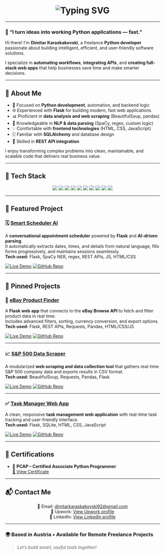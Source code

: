 <!-- Animated Typing Headline -->
<h1 align="center">
  <img src="https://readme-typing-svg.herokuapp.com?font=Fira+Code&pause=1000&color=4F46E5&center=true&vCenter=true&width=600&lines=Hi%2C+I'm+Dimitar+Karaskakovski+👋;Freelance+Python+Developer+%7C+Automation+%26+APIs;Building+Smart+Web+Apps+That+Solve+Real+Problems" alt="Typing SVG" />
</h1>

---

### 🧠 **“I turn ideas into working Python applications — fast.”**

Hi there! I'm **Dimitar Karaskakovski**, a freelance **Python developer** passionate about building intelligent, efficient, and user-friendly software solutions.

I specialize in **automating workflows**, **integrating APIs**, and **creating full-stack web apps** that help businesses save time and make smarter decisions.

---

## 🚀 About Me

- 🐍 Focused on **Python development**, automation, and backend logic  
- 🌐 Experienced with **Flask** for building modern, fast web applications  
- 📊 Proficient in **data analysis and web scraping** (BeautifulSoup, pandas)  
- 🤖 Knowledgeable in **NLP & data parsing** (SpaCy, regex, custom logic)  
- 💡 Comfortable with **frontend technologies** (HTML, CSS, JavaScript)  
- 🗄️ Familiar with **SQLAlchemy** and database design
- 🔗 Skilled in **REST API integration** 

I enjoy transforming complex problems into clean, maintainable, and scalable code that delivers real business value.

---

## 🧰 Tech Stack

<p align="center">
  <img src="https://img.shields.io/badge/Python-3776AB?style=for-the-badge&logo=python&logoColor=white"/>
  <img src="https://img.shields.io/badge/Flask-000000?style=for-the-badge&logo=flask&logoColor=white"/>
  <img src="https://img.shields.io/badge/REST_API-005571?style=for-the-badge&logo=fastapi&logoColor=white"/>
  <img src="https://img.shields.io/badge/BeautifulSoup-4B8BBE?style=for-the-badge&logo=python&logoColor=white"/>
  <img src="https://img.shields.io/badge/Pandas-150458?style=for-the-badge&logo=pandas&logoColor=white"/>
  <img src="https://img.shields.io/badge/SQLAlchemy-D71F00?style=for-the-badge&logo=sqlite&logoColor=white"/>
  <img src="https://img.shields.io/badge/SpaCy-09A3D5?style=for-the-badge&logo=python&logoColor=white"/>
  <img src="https://img.shields.io/badge/HTML5-E34F26?style=for-the-badge&logo=html5&logoColor=white"/>
  <img src="https://img.shields.io/badge/CSS3-1572B6?style=for-the-badge&logo=css3&logoColor=white"/>
  <img src="https://img.shields.io/badge/JavaScript-F7DF1E?style=for-the-badge&logo=javascript&logoColor=black"/>
</p>

---

## 🌟 Featured Project

### 🗓️ [Smart Scheduler AI](https://github.com/dimitar-sudo/smart-scheduler-ai)
A **conversational appointment scheduler** powered by **Flask** and **AI-driven parsing**.  
It automatically extracts dates, times, and details from natural language, fills forms progressively, and maintains sessions seamlessly.  
**Tech used:** Flask, SpaCy NER, regex, REST APIs, JS, HTML/CSS  

[![Live Demo](https://img.shields.io/badge/Live_Demo-brightgreen?style=for-the-badge)](https://smart-scheduler-ai.onrender.com)
[![GitHub Repo](https://img.shields.io/badge/View_on_GitHub-181717?style=for-the-badge&logo=github)](https://github.com/dimitar-sudo/smart-scheduler-ai)

---

## 📌 Pinned Projects

### 💼 [eBay Product Finder](https://github.com/dimitar-sudo/ebay-product-finder)
A **Flask web app** that connects to the **eBay Browse API** to fetch and filter product data in real time.  
Includes advanced filters, sorting, currency conversion, and export options.  
**Tech used:** Flask, REST APIs, Requests, Pandas, HTML/CSS/JS  

[![Live Demo](https://img.shields.io/badge/Live_Demo-brightgreen?style=for-the-badge)](https://e-commerce-app-d78j.onrender.com/)
[![GitHub Repo](https://img.shields.io/badge/View_on_GitHub-181717?style=for-the-badge&logo=github)](https://github.com/dimitar-sudo/e-commerce-app)

---

### 📈 [S&P 500 Data Scraper](https://github.com/dimitar-sudo/sp500-collector)
A modularized **web scraping and data collection tool** that gathers real-time S&P 500 company data and exports results in CSV format.  
**Tech used:** BeautifulSoup, Requests, Pandas, Flask  

[![Live Demo](https://img.shields.io/badge/Live_Demo-brightgreen?style=for-the-badge)]([https://github.com/dimitar-sudo/sp500-scraper-app)
[![GitHub Repo](https://img.shields.io/badge/View_on_GitHub-181717?style=for-the-badge&logo=github)](https://github.com/dimitar-sudo/sp500-collector)

---

### ✅ [Task Manager Web App](https://github.com/dimitar-sudo/task-manager)
A clean, responsive **task management web application** with real-time task tracking and user-friendly interface.  
**Tech used:** Flask, SQLite, HTML, CSS, JavaScript  

[![Live Demo](https://img.shields.io/badge/Live_Demo-brightgreen?style=for-the-badge)](https://smart-scheduler-ai.onrender.com)
[![GitHub Repo](https://img.shields.io/badge/View_on_GitHub-181717?style=for-the-badge&logo=github)](https://github.com/dimitar-sudo/task-master)

---

## 📜 Certifications

- 🐍 **PCAP – Certified Associate Python Programmer**  
  [📄 View Certificate](https://github.com/dimitar-sudo/certifications/raw/main/certificate_sJsS.1tT0.54WA.pdf)

---

## 📬 Contact Me
<p align="center"> 📧 Email: <a href="mailto:dimitarkaraskakovski92@gmail.com">dimitarkaraskakovski92@gmail.com</a><br/> 💼 Upwork: <a href="#">View Upwork profile</a><br/> 🔗 LinkedIn: <a href="#">View LinkedIn profile</a> </p>

---

### 🌍 Based in Austria • Available for Remote Freelance Projects

> *Let’s build smart, useful tools together!*
